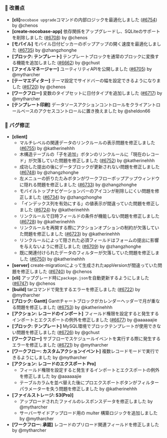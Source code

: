 ### 🚀 改善点

* **[cli]**`nocobase upgrade`コマンドの内部ロジックを最適化しました ([#6754](https://github.com/nocobase/nocobase/pull/6754)) by @chenos
* **[create-nocobase-app]** 依存関係をアップグレードし、SQLiteのサポートを削除しました ([#6708](https://github.com/nocobase/nocobase/pull/6708)) by @chenos
* **[モバイル]** モバイル日付ピッカーのポップアップの開く速度を最適化しました ([#6735](https://github.com/nocobase/nocobase/pull/6735)) by @zhangzhonghe
* **[ブロック: テンプレート]** テンプレートブロックを通常のブロックに変換する機能を追加しました ([#6662](https://github.com/nocobase/nocobase/pull/6662)) by @gchust
* **[ファイルマネージャー]** ユーティリティAPIを公開しました ([#6705](https://github.com/nocobase/nocobase/pull/6705)) by @mytharcher
* **[テーマエディター]** テーマ設定でサイドバーの幅を設定できるようになりました ([#6720](https://github.com/nocobase/nocobase/pull/6720)) by @chenos
* **[ワークフロー]** 変数のタイプセットに日付タイプを追加しました ([#6717](https://github.com/nocobase/nocobase/pull/6717)) by @mytharcher
* **[テンプレート印刷]** データソースアクションコントロールをクライアントロールベースのアクセスコントロールに置き換えました by @sheldon66

### 🐛 バグ修正

* **[client]**
  * マルチレベルの関連データのリンクルールの表示問題を修正しました ([#6755](https://github.com/nocobase/nocobase/pull/6755)) by @katherinehhh
  * 木構造テーブルの「子を追加」ボタンのリンクルールに「現在のレコード」が欠落していた問題を修正しました ([#6752](https://github.com/nocobase/nocobase/pull/6752)) by @katherinehhh
  * 成功した提出の後にデータブロックが更新されない問題を修正しました ([#6748](https://github.com/nocobase/nocobase/pull/6748)) by @zhangzhonghe
  * 左メニューの折りたたみボタンがワークフローポップアップウィンドウに隠れる問題を修正しました ([#6733](https://github.com/nocobase/nocobase/pull/6733)) by @zhangzhonghe
  * モバイルトップナビゲーションバーのアイコンが削除しにくい問題を修正しました ([#6734](https://github.com/nocobase/nocobase/pull/6734)) by @zhangzhonghe
  * 「インデックス列を有効にする」の値表示が間違っていた問題を修正しました ([#6724](https://github.com/nocobase/nocobase/pull/6724)) by @katherinehhh
  * リンクルールで日時フィールドの条件が機能しない問題を修正しました ([#6728](https://github.com/nocobase/nocobase/pull/6728)) by @katherinehhh
  * リンクルールを再開する際にアクションオプションの制約が欠落していた問題を修正しました ([#6723](https://github.com/nocobase/nocobase/pull/6723)) by @katherinehhh
  * リンクルールによって隠された必須フィールドはフォームの提出に影響を与えないように修正しました ([#6709](https://github.com/nocobase/nocobase/pull/6709)) by @zhangzhonghe
  * 既に関連付けられたデータのフィルターが欠落していた問題を修正しました ([#6750](https://github.com/nocobase/nocobase/pull/6750)) by @katherinehhh
* **[server]** create-migrationによって生成されたappVersionが間違っていた問題を修正しました ([#6740](https://github.com/nocobase/nocobase/pull/6740)) by @chenos
* **[cli]** アップグレード時に`package.json`を自動更新するようにしました ([#6747](https://github.com/nocobase/nocobase/pull/6747)) by @chenos
* **[build]** tarコマンドで発生するエラーを修正しました ([#6722](https://github.com/nocobase/nocobase/pull/6722)) by @mytharcher
* **[ブロック: Gantt]** Ganttチャートブロックがカレンダーヘッダーで月が重なる問題を修正しました ([#6753](https://github.com/nocobase/nocobase/pull/6753)) by @katherinehhh
* **[アクション: レコードのインポート]** フィールド権限を設定すると発生するインポートとエクスポートの例外を修正しました ([#6677](https://github.com/nocobase/nocobase/pull/6677)) by @aaaaaajie
* **[ブロック: テンプレート]** MySQL環境でブロックテンプレートが使用できない問題を修正しました ([#6726](https://github.com/nocobase/nocobase/pull/6726)) by @gchust
* **[ワークフロー]** サブフローでスケジュールイベントを実行する際に発生するエラーを修正しました ([#6721](https://github.com/nocobase/nocobase/pull/6721)) by @mytharcher
* **[ワークフロー: カスタムアクションイベント]** 複数レコードモードで実行できるようにしました by @mytharcher
* **[アクション: レコードのエクスポート Pro]**
  * フィールド権限を設定すると発生するインポートとエクスポートの例外を修正しました by @aaaaaajie
  * テーブルカラムを並べ替えた後にプロエクスポートボタンがフィルターパラメーターを失う問題を修正しました by @katherinehhh
* **[ファイルストレージ: S3(Pro)]**
  * アップロードされたファイルのレスポンスデータを修正しました by @mytharcher
  * サーバーサイドアップロード用の multer 構築ロジックを追加しました by @mytharcher
* **[ワークフロー: 承認]** レコードのプリロード関連フィールドを修正しました by @mytharcher
